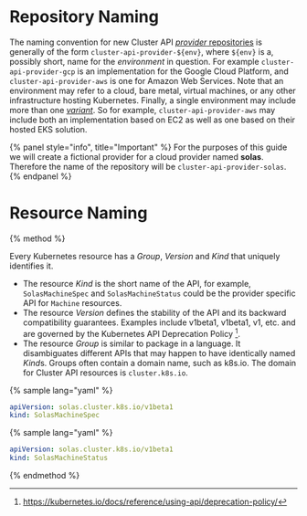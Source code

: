 # Repository Naming

The naming convention for new Cluster API [_provider_ repositories][repo-naming]
is generally of the form `cluster-api-provider-${env}`, where `${env}` is a,
possibly short, name for the _environment_ in question. For example 
`cluster-api-provider-gcp` is an implementation for the Google Cloud Platform,
and `cluster-api-provider-aws` is one for Amazon Web Services. Note that an
environment may refer to a cloud, bare metal, virtual machines, or any other
infrastructure hosting Kubernetes. Finally, a single environment may include 
more than one [_variant_][variant-naming]. So for example, 
`cluster-api-provider-aws` may include both an implementation based on EC2 as 
well as one based on their hosted EKS solution.

{% panel style="info", title="Important" %}
For the purposes of this guide we will create a fictional provider for a 
cloud provider named **solas**. Therefore the name of the repository will be 
`cluster-api-provider-solas`.
{% endpanel %}

# Resource Naming

{% method %}

Every Kubernetes resource has a *Group*, *Version* and *Kind* that uniquely 
identifies it.

* The resource *Kind* is the short name of the API, for example, 
  `SolasMachineSpec` and `SolasMachineStatus` could be the provider specific
  API for `Machine` resources.
* The resource *Version* defines the stability of the API and its backward 
  compatibility guarantees. Examples include v1beta1, v1beta1, v1, etc.
  and are governed by the Kubernetes API Deprecation Policy [^1].
* The resource *Group* is similar to package in a language.  It disambiguates 
  different APIs that may happen to have identically named *Kind*s.  Groups 
  often contain a domain name, such as k8s.io. The domain for Cluster API
  resources is `cluster.k8s.io`.

{% sample lang="yaml" %}
```yaml
apiVersion: solas.cluster.k8s.io/v1beta1
kind: SolasMachineSpec
```

{% sample lang="yaml" %}
```yaml
apiVersion: solas.cluster.k8s.io/v1beta1
kind: SolasMachineStatus
```
{% endmethod %}

[repo-naming]: https://github.com/kubernetes-sigs/cluster-api/issues/383
[variant-naming]: https://github.com/kubernetes-sigs/cluster-api/issues/480

[^1]: https://kubernetes.io/docs/reference/using-api/deprecation-policy/

